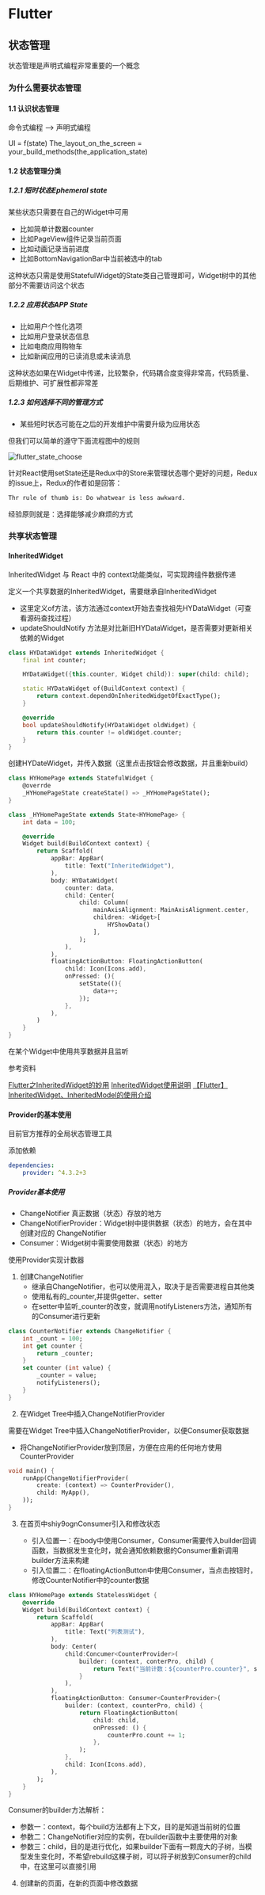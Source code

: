 # Flutter

## 状态管理

状态管理是声明式编程非常重要的一个概念

### 为什么需要状态管理

#### 1.1 认识状态管理

命令式编程  -->  声明式编程

UI = f(state)
The_layout_on_the_screen = your_build_methods(the_application_state)

#### 1.2 状态管理分类

##### 1.2.1 短时状态Ephemeral state

某些状态只需要在自己的Widget中可用

- 比如简单计数器counter
- 比如PageView组件记录当前页面
- 比如动画记录当前进度
- 比如BottomNavigationBar中当前被选中的tab

这种状态只需是使用StatefulWidget的State类自己管理即可，Widget树中的其他部分不需要访问这个状态

##### 1.2.2 应用状态APP State

- 比如用户个性化选项
- 比如用户登录状态信息
- 比如电商应用购物车
- 比如新闻应用的已读消息或未读消息

这种状态如果在Widget中传递，比较繁杂，代码耦合度变得非常高，代码质量、后期维护、可扩展性都非常差

##### 1.2.3 如何选择不同的管理方式

- 某些短时状态可能在之后的开发维护中需要升级为应用状态

但我们可以简单的遵守下面流程图中的规则

![flutter_state_choose](../../attachment/flutter_state_choose.png)

针对React使用setState还是Redux中的Store来管理状态哪个更好的问题，Redux的issue上，Redux的作者如是回答：

```txt
Thr rule of thumb is: Do whatwear is less awkward.
```

经验原则就是：选择能够减少麻烦的方式

### 共享状态管理

#### InheritedWidget

InheritedWidget 与 React 中的 context功能类似，可实现跨组件数据传递

定义一个共享数据的InheritedWidget，需要继承自InheritedWidget

- 这里定义of方法，该方法通过context开始去查找祖先HYDataWidget（可查看源码查找过程）
- updateShouldNotify 方法是对比新旧HYDataWidget，是否需要对更新相关依赖的Widget

```dart
class HYDataWidget extends InheritedWidget {
    final int counter;

    HYDataWidget({this.counter, Widget child}): super(child: child);

    static HYDataWidget of(BuildContext context) {
        return context.dependOnInheritedWidgetOfExactType();
    }

    @override
    bool updateShouldNotify(HYDataWidget oldWidget) {
        return this.counter != oldWidget.counter;
    }
}
```

创建HYDateWidget，并传入数据（这里点击按钮会修改数据，并且重新build）

```dart
class HYHomePage extends StatefulWidget {
    @overrde
    _HYHomePageState createState() => _HYHomePageState();
}

class _HYHomePageState extends State<HYHomePage> {
    int data = 100;

    @override
    Widget build(BuildContext context) {
        return Scaffold(
            appBar: AppBar(
                title: Text("InheritedWidget"),
            ),
            body: HYDataWidget(
                counter: data,
                child: Center(
                    child: Column(
                        mainAxisAlignment: MainAxisAlignment.center,
                        children: <Widget>[
                            HYShowData()
                        ],
                    );
                ),
            ),
            floatingActionButton: FloatingActionButton(
                child: Icon(Icons.add),
                onPressed: (){
                    setState((){
                        data++;
                    });
                },
            ),
        )
    }
}
```

在某个Widget中使用共享数据并且监听

参考资料

[Flutter之InheritedWidget的妙用](https://blog.csdn.net/u014627313/article/details/102871787)
[InheritedWidget使用说明](https://cloud.tencent.com/developer/article/1589260)
[【Flutter】InheritedWidget、InheritedModel的使用介绍](https://blog.csdn.net/vitaviva/article/details/105462686)

#### Provider的基本使用

目前官方推荐的全局状态管理工具

添加依赖

```yaml
dependencies:
    provider: ^4.3.2+3
```

##### Provider基本使用

- ChangeNotifier 真正数据（状态）存放的地方
- ChangeNotifierProvider：Widget树中提供数据（状态）的地方，会在其中创建对应的 ChangeNotifier
- Consumer：Widget树中需要使用数据（状态）的地方

使用Provider实现计数器

1. 创建ChangeNotifier
   - 继承自ChangeNotifier，也可以使用混入，取决于是否需要进程自其他类
   - 使用私有的_counter,并提供getter、setter
   - 在setter中监听_counter的改变，就调用notifyListeners方法，通知所有的Consumer进行更新

```dart
class CounterNotifier extends ChangeNotifier {
    int _count = 100;
    int get counter {
        return _counter;
    }
    set counter (int value) {
        _counter = value;
        notifyListeners();
    }
}
```

2. 在Widget Tree中插入ChangeNotifierProvider

需要在Widget Tree中插入ChangeNotifierProvider，以便Consumer获取数据

- 将ChangeNotifierProvider放到顶层，方便在应用的任何地方使用CounterProvider

```dart
void main() {
    runApp(ChangeNotifierProvider(
        create: (context) => CounterProvider(),
        child: MyApp(),
    ));
}
```

3. 在首页中shiy9ognConsumer引入和修改状态

   - 引入位置一：在body中使用Consumer，Consumer需要传入builder回调函数，当数据发生变化时，就会通知依赖数据的Consumer重新调用builder方法来构建
   - 引入位置二：在floatingActionButton中使用Consumer，当点击按钮时，修改CounterNotifier中的counter数据

```dart
class HYHomePage extends StatelessWidget {
    @override
    Widget build(BuildContext context) {
        return Scaffold(
            appBar: AppBar(
                title: Text("列表测试"),
            ),
            body: Center(
                child:Concumer<CounterProvider>(
                    builder: (context, conterPro, child) {
                        return Text("当前计数：${counterPro.counter}", style: TextStyle(fontsize: 20, color:Color.red),);
                    }
                ),
            ),
            floatingActionButton: Consumer<CounterProvider>(
                builder: (context, counterPro, child) {
                    return FloatingActionButton(
                        child: child,
                        onPressed: () {
                            counterPro.count += 1;
                        },
                    );
                },
                child: Icon(Icons.add),
            ),
        );
    }
}
```

Consumer的builder方法解析：

- 参数一：context，每个build方法都有上下文，目的是知道当前树的位置
- 参数二：ChangeNotifier对应的实例，在builder函数中主要使用的对象
- 参数三：child，目的是进行优化，如果builder下面有一颗庞大的子树，当模型发生变化时，不希望rebuild这棵子树，可以将子树放到Consumer的child中，在这里可以直接引用

4. 创建新的页面，在新的页面中修改数据

```dart

```

